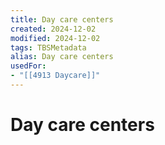 ```yaml
---
title: Day care centers
created: 2024-12-02
modified: 2024-12-02
tags: TBSMetadata
alias: Day care centers
usedFor:
- "[[4913 Daycare]]"
---
```

# Day care centers

